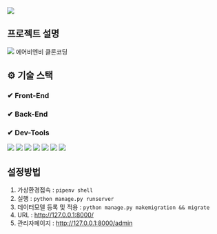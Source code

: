 <img src="https://capsule-render.vercel.app/api?type=waving&color=gradient&customColorList=0,2,2,5,30&height=200&section=header&text=AIRBNB&fontSize=90&" />

## 프로젝트 설명 
<img src="https://img.shields.io/badge/Airbnb-3178C6?style=flat&logo=Airbnb&logoColor=white"/>  
에어비엔비 클론코딩  

## ⚙ 기술 스택
### ✔ Front-End  

### ✔ Back-End  

### ✔ Dev-Tools  

<img src="https://img.shields.io/badge/HTML5-3178C6?style=flat&logo=HTML5&logoColor=white"/> <img src="https://img.shields.io/badge/Tailwind CSS-3178C6?style=flat&logo=Tailwind CSS&logoColor=white"/> 
<img src="https://img.shields.io/badge/JavaScript-3178C6?style=flat&logo=JavaScript&logoColor=white"/>
<img src="https://img.shields.io/badge/Python-3178C6?style=flat&logo=Python&logoColor=white"/>
<img src="https://img.shields.io/badge/Django-3178C6?style=flat&logo=Django&logoColor=white"/>
<img src="https://img.shields.io/badge/gulp-3178C6?style=flat&logo=gulp&logoColor=white"/>
<img src="https://img.shields.io/badge/SQLite-3178C6?style=flat&logo=SQLite&logoColor=white"/>


## 설정방법
1. 가상환경접속 : ```pipenv shell```  
2. 실행 : ```python manage.py runserver```  
3. 데이터모델 등록 및 적용 : ```python manage.py makemigration && migrate```
4. URL : http://127.0.0.1:8000/  
5. 관리자페이지 : http://127.0.0.1:8000/admin  
